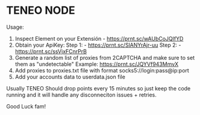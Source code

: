 # TENEO NODE

Usage:

1. Inspect Element on your Extensión - https://prnt.sc/wAUbCoJQlfYD
2. Obtain your ApiKey:
Step 1: - https://prnt.sc/SlANYrAjr-uu
Step 2: - https://prnt.sc/ssVjxFCnrPrB
3. Generate a random list of proxies from 2CAPTCHA and make sure to set them as "undetectable"
Example: https://prnt.sc/JQYVf943MmvX
4. Add proxies to proxies.txt file with format socks5://login:pass@ip:port
5. Add your accounts data to userdata.json file

Usually TENEO Should drop points every 15 minutes so just keep the code running and it will handle any disconneciton issues + retries.

Good Luck fam!
